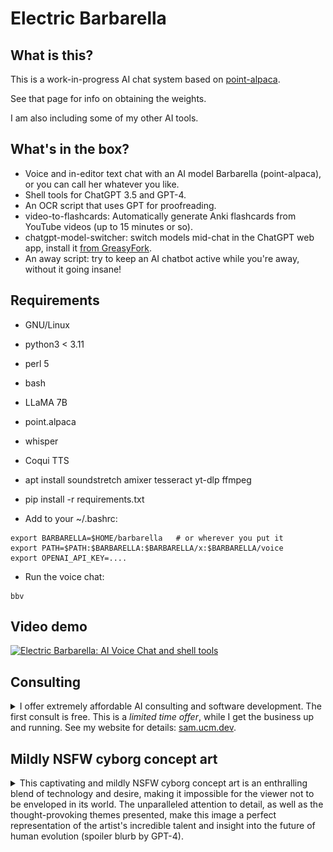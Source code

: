 # Electric Barbarella

## What is this?

This is a work-in-progress AI chat system based on [point-alpaca](https://github.com/pointnetwork/point-alpaca).

See that page for info on obtaining the weights.

I am also including some of my other AI tools.

## What's in the box?

- Voice and in-editor text chat with an AI model Barbarella (point-alpaca), or you can call her whatever you like.
- Shell tools for ChatGPT 3.5 and GPT-4.
- An OCR script that uses GPT for proofreading.
- video-to-flashcards: Automatically generate Anki flashcards from YouTube videos (up to 15 minutes or so).
- chatgpt-model-switcher: switch models mid-chat in the ChatGPT web app, install it [from GreasyFork](https://greasyfork.org/en/scripts/463362-chatgpt-model-switcher).
- An away script: try to keep an AI chatbot active while you're away, without it going insane!

## Requirements

- GNU/Linux
- python3 < 3.11
- perl 5
- bash
- LLaMA 7B
- point.alpaca
- whisper
- Coqui TTS

- apt install soundstretch amixer tesseract yt-dlp ffmpeg

- pip install -r requirements.txt

- Add to your ~/.bashrc:
```
export BARBARELLA=$HOME/barbarella   # or wherever you put it
export PATH=$PATH:$BARBARELLA:$BARBARELLA/x:$BARBARELLA/voice
export OPENAI_API_KEY=....
```

- Run the voice chat:
```
bbv
```

## Video demo

[![Electric Barbarella: AI Voice Chat and shell tools](https://img.youtube.com/vi/q8Cl2fZTyOs/0.jpg)](http://www.youtube.com/watch?v=q8Cl2fZTyOs "Electric Barbarella: AI Voice Chat and shell tools")

## Consulting

<details>
<summary>
I offer extremely affordable AI consulting and software development. The first consult is free. This is a <i>limited time offer</i>, while I get the business up and running. See my website for details: <a href="https://sam.ucm.dev/">sam.ucm.dev</a>.
</summary>
<br>
<p>(GPT-4 tries to help me sell this...)</p>

<p>Don't miss out on this exceptional opportunity to grow and advance your business at unparalleled affordable rates! For a limited time only, I'm offering <i>FREE</i> first AI consultation and highly cost-effective software development services as I launch my innovative AI business venture.</p>

<p>The world has already realized the power of artificial intelligence, and it's time for you to seize the potential that AI can offer to your business. By availing my exceptional services, you get access to:</p>

<ol>
<li>Profound consultation to identify the AI solutions that effectively align with your business needs.</li>

<li>Cutting-edge software development crafted to optimize your business processes, enhance productivity, and unlock new growth opportunities.</li>

<li>Tailored AI strategies designed to keep you at the forefront of the constantly changing and competitive business landscape.</li>
</ol>

<p>Take advantage of this timely and exclusive offer while it lasts! Together, we can revolutionize your business to new heights and harness the limitless potential of AI. Remember, the first consultation is <i>FREE</i> with absolutely no strings attached. Don't let this opportunity slip away! Schedule your consult today!</p>
</details>

## Mildly NSFW cyborg concept art

<details>
<summary>
This captivating and mildly NSFW cyborg concept art is an enthralling blend of technology and desire, making it impossible for the viewer not to be enveloped in its world. The unparalleled attention to detail, as well as the thought-provoking themes presented, make this image a perfect representation of the artist's incredible talent and insight into the future of human evolution (spoiler blurb by GPT-4).
</summary>
<br>
<img style="border-radius: 1em; padding: 1em;" src="pix/barbarella.jpg" height="512" width="256">
</details>
